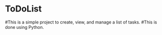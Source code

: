 # ToDoList
#This is a simple project to create, view, and manage a list of tasks.
#This is done using Python.
